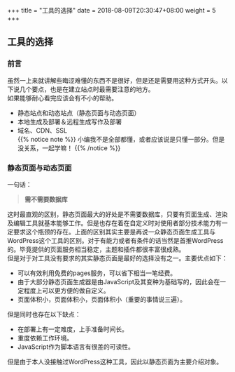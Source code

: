 +++
title = "工具的选择"
date =  2018-08-09T20:30:47+08:00
weight = 5
+++
## 工具的选择
### 前言
虽然一上来就讲解些晦涩难懂的东西不是很好，但是还是需要用这种方式开头。以下说几个要点，也是在建立站点时最需要注意的地方。</br>如果能够耐心看完应该会有不小的帮助。</br>

- 静态站点和动态站点（静态页面与动态页面）</br>
- 本地生成及部署＆远程生成写作及部署</br>
- 域名、CDN、SSL</br>
{{% notice note %}}
小编我不是全部都懂，或者应该说是只懂一部分。但是没关系，一起学嘛！
{{% /notice %}}
### 静态页面与动态页面
一句话：</br>

> **需不需要数据库**</br>

这时最直观的区别，静态页面最大的好处是不需要数据库，只要有页面生成、渲染及编辑工具就基本能够工作。但是也存在着在自定义时对使用者部分技术能力有一定要求这个瓶颈的存在。上面的区别其实主要是再说一众静态页面生成工具与WordPress这个工具的区别。对于有能力或者有条件的话当然是首推WordPress的。毕竟提供的页面服务相当稳定，主题和插件都很丰富很成熟。</br>
但是对于对工具没有要求的其实静态页面是最好的选择没有之一。主要优点如下：</br>

  - 可以有效利用免费的pages服务，可以省下相当一笔经费。
  - 由于大部分静态页面生成器是由JavaScript及其变种为基础写的，因此会在一定程度上可以更方便的做自定义。
  - 页面体积小，页面体积小，页面体积小（重要的事情说三遍）。

但是同时也存在以下缺点：</br>

  - 在部署上有一定难度，上手准备时间长。
  - 重度依赖工作环境。
  - JavaScript作为脚本语言有很差的可读性。

但是由于本人没接触过WordPress这种工具，因此以静态页面为主要介绍对象。

